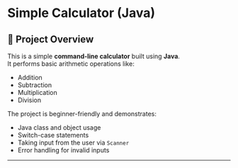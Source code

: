 # Simple Calculator (Java)

## 📌 Project Overview
This is a simple **command-line calculator** built using **Java**.  
It performs basic arithmetic operations like:
- Addition
- Subtraction
- Multiplication
- Division

The project is beginner-friendly and demonstrates:
- Java class and object usage
- Switch-case statements
- Taking input from the user via `Scanner`
- Error handling for invalid inputs

---
